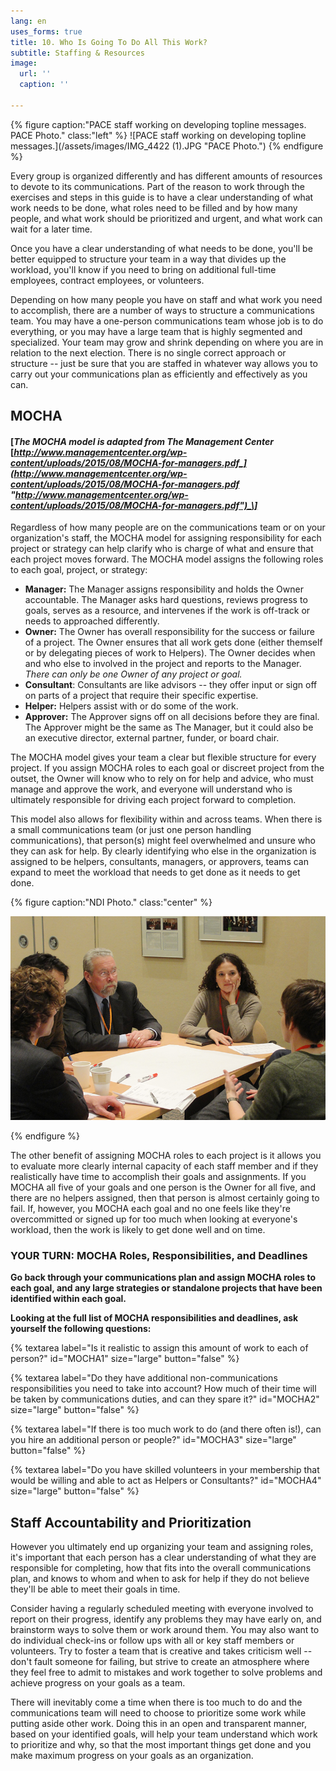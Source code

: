 ```yaml
---
lang: en
uses_forms: true
title: 10. Who Is Going To Do All This Work?
subtitle: Staffing & Resources
image:
  url: ''
  caption: ''

---
```

{% figure caption:"PACE staff working on developing topline messages. PACE Photo." class:"left" %} ![PACE staff working on developing topline messages.](/assets/images/IMG_4422 (1).JPG "PACE Photo.") {% endfigure %}

Every group is organized differently and has different amounts of resources to devote to its communications. Part of the reason to work through the exercises and steps in this guide is to have a clear understanding of what work needs to be done, what roles need to be filled and by how many people, and what work should be prioritized and urgent, and what work can wait for a later time.

Once you have a clear understanding of what needs to be done, you'll be better equipped to structure your team in a way that divides up the workload, you'll know if you need to bring on additional full-time employees, contract employees, or volunteers.

Depending on how many people you have on staff and what work you need to accomplish, there are a number of ways to structure a communications team. You may have a one-person communications team whose job is to do everything, or you may have a large team that is highly segmented and specialized. Your team may grow and shrink depending on where you are in relation to the next election. There is no single correct approach or structure -- just be sure that you are staffed in whatever way allows you to carry out your communications plan as efficiently and effectively as you can.

## MOCHA

#### \[_The MOCHA model is adapted from The Management Center_ [_http://www.managementcenter.org/wp-content/uploads/2015/08/MOCHA-for-managers.pdf_](http://www.managementcenter.org/wp-content/uploads/2015/08/MOCHA-for-managers.pdf "http://www.managementcenter.org/wp-content/uploads/2015/08/MOCHA-for-managers.pdf")_\]_

Regardless of how many people are on the communications team or on your organization's staff, the MOCHA model for assigning responsibility for each project or strategy can help clarify who is charge of what and ensure that each project moves forward. The MOCHA model assigns the following roles to each goal, project, or strategy:

* **Manager:** The Manager assigns responsibility and holds the Owner accountable. The Manager asks hard questions, reviews progress to goals, serves as a resource, and intervenes if the work is off-track or needs to approached differently.
* **Owner:** The Owner has overall responsibility for the success or failure of a project. The Owner ensures that all work gets done (either themself or by delegating pieces of work to Helpers). The Owner decides when and who else to involved in the project and reports to the Manager. _There can only be one Owner of any project or goal._
* **Consultant**: Consultants are like advisors -- they offer input or sign off on parts of a project that require their specific expertise.
* **Helper:** Helpers assist with or do some of the work.
* **Approver:** The Approver signs off on all decisions before they are final. The Approver might be the same as The Manager, but it could also be an executive director, external partner, funder, or board chair.

The MOCHA model gives your team a clear but flexible structure for every project. If you assign MOCHA roles to each goal or discreet project from the outset, the Owner will know who to rely on for help and advice, who must manage and approve the work, and everyone will understand who is ultimately responsible for driving each project forward to completion.

This model also allows for flexibility within and across teams. When there is a small communications team (or just one person handling communications), that person(s) might feel overwhelmed and unsure who they can ask for help. By clearly identifying who else in the organization is assigned to be helpers, consultants, managers, or approvers, teams can expand to meet the workload that needs to get done as it needs to get done.

{% figure caption:"NDI Photo." class:"center" %}

![](/assets/images/NDI_smallgroup-1.jpg)

{% endfigure %}

The other benefit of assigning MOCHA roles to each project is it allows you to evaluate more clearly internal capacity of each staff member and if they realistically have time to accomplish their goals and assignments. If you MOCHA all five of your goals and one person is the Owner for all five, and there are no helpers assigned, then that person is almost certainly going to fail. If, however, you MOCHA each goal and no one feels like they're overcommitted or signed up for too much when looking at everyone's workload, then the work is likely to get done well and on time.

### YOUR TURN: MOCHA Roles, Responsibilities, and Deadlines

**Go back through your communications plan and assign MOCHA roles to each goal, and any large strategies or standalone projects that have been identified within each goal.**

**Looking at the full list of MOCHA responsibilities and deadlines, ask yourself the following questions:**

{% textarea label="Is it realistic to assign this amount of work to each of person?" id="MOCHA1" size="large" button="false" %}

{% textarea label="Do they have additional non-communications responsibilities you need to take into account? How much of their time will be taken by communications duties, and can they spare it?" id="MOCHA2" size="large" button="false" %}

{% textarea label="If there is too much work to do (and there often is!), can you hire an additional person or people?" id="MOCHA3" size="large" button="false" %}

{% textarea label="Do you have skilled volunteers in your membership that would be willing and able to act as Helpers or Consultants?" id="MOCHA4" size="large" button="false" %}

## Staff Accountability and Prioritization

However you ultimately end up organizing your team and assigning roles, it's important that each person has a clear understanding of what they are responsible for completing, how that fits into the overall communications plan, and knows to whom and when to ask for help if they do not believe they'll be able to meet their goals in time.

Consider having a regularly scheduled meeting with everyone involved to report on their progress, identify any problems they may have early on, and brainstorm ways to solve them or work around them. You may also want to do individual check-ins or follow ups with all or key staff members or volunteers. Try to foster a team that is creative and takes criticism well -- don't fault someone for failing, but strive to create an atmosphere where they feel free to admit to mistakes and work together to solve problems and achieve progress on your goals as a team.

There will inevitably come a time when there is too much to do and the communications team will need to choose to prioritize some work while putting aside other work. Doing this in an open and transparent manner, based on your identified goals, will help your team understand which work to prioritize and why, so that the most important things get done and you make maximum progress on your goals as an organization.